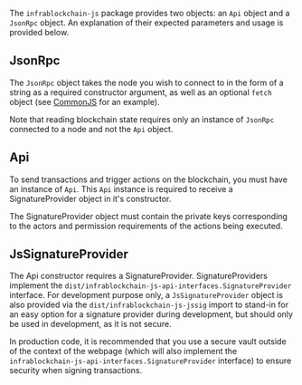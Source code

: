 The `infrablockchain-js` package provides two objects: an `Api` object and a `JsonRpc` object.  An explanation of their expected parameters and usage is provided below.

## JsonRpc
The `JsonRpc` object takes the node you wish to connect to in the form of a string as a required constructor argument, as well as an optional `fetch` object (see [CommonJS](01_commonjs.md) for an example).  

Note that reading blockchain state requires only an instance of `JsonRpc` connected to a node and not the `Api` object.

## Api
To send transactions and trigger actions on the blockchain, you must have an instance of `Api`. This `Api` instance is required to receive a SignatureProvider object in it's constructor.

The SignatureProvider object must contain the private keys corresponding to the actors and permission requirements of the actions being executed.

## JsSignatureProvider
The Api constructor requires a SignatureProvider. SignatureProviders implement the `dist/infrablockchain-js-api-interfaces.SignatureProvider` interface. For development purpose only, a `JsSignatureProvider` object is also provided via the `dist/infrablockchain-js-jssig` import to stand-in for an easy option for a signature provider during development, but should only be used in development, as it is not secure.

In production code, it is recommended that you use a secure vault outside of the context of the webpage (which will also implement the `infrablockchain-js-api-interfaces.SignatureProvider` interface) to ensure security when signing transactions.
